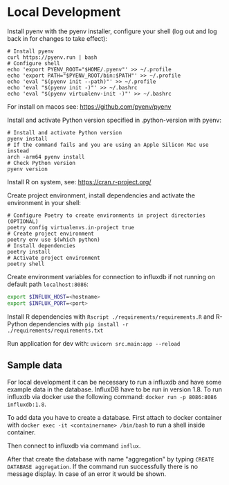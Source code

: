 # Local Development

Install pyenv with the pyenv installer, configure your shell (log out and log back in for changes to take effect):

```
# Install pyenv
curl https://pyenv.run | bash
# Configure shell
echo 'export PYENV_ROOT="$HOME/.pyenv"' >> ~/.profile
echo 'export PATH="$PYENV_ROOT/bin:$PATH"' >> ~/.profile
echo 'eval "$(pyenv init --path)"' >> ~/.profile
echo 'eval "$(pyenv init -)"' >> ~/.bashrc
echo 'eval "$(pyenv virtualenv-init -)"' >> ~/.bashrc
```

For install on macos see: <https://github.com/pyenv/pyenv>

Install and activate Python version specified in .python-version with pyenv:

```
# Install and activate Python version
pyenv install
# If the command fails and you are using an Apple Silicon Mac use instead
arch -arm64 pyenv install
# Check Python version
pyenv version
```

Install R on system, see: <https://cran.r-project.org/>

Create project environment, install dependencies and activate the environment in your shell:

```
# Configure Poetry to create environments in project directories (OPTIONAL)
poetry config virtualenvs.in-project true
# Create project environment
poetry env use $(which python)
# Install dependencies
poetry install
# Activate project environment
poetry shell
```

Create environment variables for connection to influxdb if not running on default path `localhost:8086`:

```bash
export $INFLUX_HOST=<hostname>
export $INFLUX_PORT=<port>
```

Install R dependencies with `Rscript ./requirements/requirements.R` and R-Python dependencies with `pip install -r ./requirements/requirements.txt`

Run application for dev with: `uvicorn src.main:app --reload`

## Sample data

For local development it can be necessary to run a influxdb and have some example data in the database.
InfluxDB have to be run in version 1.8. To run influxdb via docker use the following command: `docker run -p 8086:8086 influxdb:1.8`.

To add data you have to create a database. First attach to docker container with `docker exec -it <containername> /bin/bash` to
run a shell inside container.

Then connect to influxdb via command `influx`.

After that create the database
with name "aggregation" by typing `CREATE DATABASE aggregation`. If the command run successfully there is no message display.
In case of an error it would be shown.
